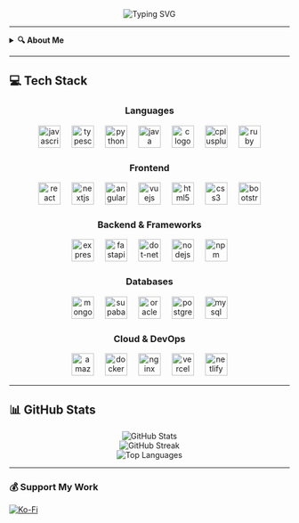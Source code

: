 <div align="center">
  <img src="https://readme-typing-svg.herokuapp.com/?font=Fira+Code&size=32&duration=2800&pause=1000&color=4ADEEE&center=true&vCenter=true&width=1200&lines=Hi+there,+I'm+Wajih!;Computer+Science+Student;Full-Stack+Developer;Cybersecurity+Enthusiast" alt="Typing SVG" />
</div>



---
<details>
  <summary><strong>🔍 About Me</strong></summary>
  
  <br>

🔭 **I'm currently working on**
- **F1 Analytics web app** - Expanding it with new features for better Formula 1 data visualization and analytics
- **Mobile version** of the F1 Analytics app for iOS and Android
- **Setting up my own home lab** - Building a home server, NAS, and network infrastructure
- **Expense mobile app** and its web version for tracking personal financials
- **Expanding [MyToolkit](https://my-toolkit-ecru.vercel.app/)** with more useful tools I find myself using daily
- **Projects Dashboard** to have a better overview of my running projects and see all their analytics in one place

👯 **I'm looking to collaborate on**
- **Full-stack web applications** that make a meaningful impact in people's daily lives
- **Open source projects** involving modern web technologies like React, Next.js, and Node.js
- **Cybersecurity tools and research** - especially projects related to penetration testing and security analysis
- **Formula 1 data analytics projects** and sports visualization applications

---

🤝 **I'm looking for help with**
- **Advanced cloud architectures** and scaling applications on AWS
- **CPTS certification preparation** - currently working towards becoming a Certified Penetration Testing Specialist
- **Open source contributions** to expand my impact in the developer community
- **Machine learning integration** in web applications for predictive analytics

🌱 **I'm currently learning**
- **Penetration Testing** methodologies and tools (working towards CPTS certification)
- **Advanced React patterns** and performance optimization techniques
- **Cloud security** and modern DevOps practices
- **Data visualization techniques** for sports analytics and business intelligence

💬 **Ask me about**
- **Full-stack development** with JavaScript/TypeScript, React, Next.js, and Node.js
- **Computer Science at TUM/University of Augsburg** - Studied Informatik at Technical University of Munich, now pursuing Wirtschaftsinformatik at University of Augsburg
- **Working at Brainlab** - medical technology, robotics, and IT solutions
- **Birds** - I'm a Goldfinch and Canary enthusiast! 🐦

⚡ **Fun fact**
- I'm a **24-year-old Computer Science student** who loves building both web applications and mobile apps that solve problems I face daily.
- I'm diving deep into **cybersecurity** with my CPTS certification journey! 🔐
</details>

---

## 💻 Tech Stack

<div align="center">

### **Languages**
<img src="https://cdn.jsdelivr.net/gh/devicons/devicon/icons/javascript/javascript-original.svg" height="40" alt="javascript logo"  />
<img width="12" />
<img src="https://cdn.jsdelivr.net/gh/devicons/devicon/icons/typescript/typescript-original.svg" height="40" alt="typescript logo"  />
<img width="12" />
<img src="https://cdn.jsdelivr.net/gh/devicons/devicon/icons/python/python-original.svg" height="40" alt="python logo"  />
<img width="12" />
<img src="https://cdn.jsdelivr.net/gh/devicons/devicon/icons/java/java-original.svg" height="40" alt="java logo"  />
<img width="12" />
<img src="https://cdn.jsdelivr.net/gh/devicons/devicon/icons/c/c-original.svg" height="40" alt="c logo"  />
<img width="12" />
<img src="https://cdn.jsdelivr.net/gh/devicons/devicon/icons/cplusplus/cplusplus-original.svg" height="40" alt="cplusplus logo"  />
<img width="12" />
<img src="https://cdn.jsdelivr.net/gh/devicons/devicon/icons/ruby/ruby-original.svg" height="40" alt="ruby logo"  />

### **Frontend**
<img src="https://cdn.jsdelivr.net/gh/devicons/devicon/icons/react/react-original.svg" height="40" alt="react logo"  />
<img width="12" />
<img src="https://cdn.jsdelivr.net/gh/devicons/devicon/icons/nextjs/nextjs-original.svg" height="40" alt="nextjs logo"  />
<img width="12" />
<img src="https://cdn.jsdelivr.net/gh/devicons/devicon/icons/angularjs/angularjs-original.svg" height="40" alt="angularjs logo"  />
<img width="12" />
<img src="https://cdn.jsdelivr.net/gh/devicons/devicon/icons/vuejs/vuejs-original.svg" height="40" alt="vuejs logo"  />
<img width="12" />
<img src="https://cdn.jsdelivr.net/gh/devicons/devicon/icons/html5/html5-original.svg" height="40" alt="html5 logo"  />
<img width="12" />
<img src="https://cdn.jsdelivr.net/gh/devicons/devicon/icons/css3/css3-original.svg" height="40" alt="css3 logo"  />
<img width="12" />
<img src="https://cdn.jsdelivr.net/gh/devicons/devicon/icons/bootstrap/bootstrap-original.svg" height="40" alt="bootstrap logo"  />

### **Backend & Frameworks**
<img src="https://cdn.jsdelivr.net/gh/devicons/devicon/icons/express/express-original.svg" height="40" alt="express logo"  />
<img width="12" />
<img src="https://cdn.jsdelivr.net/gh/devicons/devicon/icons/fastapi/fastapi-original.svg" height="40" alt="fastapi logo"  />
<img width="12" />
<img src="https://cdn.jsdelivr.net/gh/devicons/devicon/icons/dot-net/dot-net-original.svg" height="40" alt="dot-net logo"  />
<img width="12" />
<img src="https://cdn.jsdelivr.net/gh/devicons/devicon/icons/nodejs/nodejs-original.svg" height="40" alt="nodejs logo"  />
<img width="12" />
<img src="https://cdn.jsdelivr.net/gh/devicons/devicon/icons/npm/npm-original-wordmark.svg" height="40" alt="npm logo"  />

### **Databases**
<img src="https://cdn.jsdelivr.net/gh/devicons/devicon/icons/mongodb/mongodb-original.svg" height="40" alt="mongodb logo"  />
<img width="12" />
<img src="https://cdn.jsdelivr.net/gh/devicons/devicon/icons/supabase/supabase-original.svg" height="40" alt="supabase logo"  />
<img width="12" />
<img src="https://cdn.jsdelivr.net/gh/devicons/devicon/icons/oracle/oracle-original.svg" height="40" alt="oracle logo"  />
<img width="12" />
<img src="https://cdn.jsdelivr.net/gh/devicons/devicon/icons/postgresql/postgresql-original.svg" height="40" alt="postgresql logo"  />
<img width="12" />
<img src="https://cdn.jsdelivr.net/gh/devicons/devicon/icons/mysql/mysql-original.svg" height="40" alt="mysql logo"  />

### **Cloud & DevOps**
<img src="https://cdn.jsdelivr.net/gh/devicons/devicon/icons/amazonwebservices/amazonwebservices-line-wordmark.svg" height="40" alt="amazonwebservices logo"  />
<img width="12" />
<img src="https://cdn.jsdelivr.net/gh/devicons/devicon/icons/docker/docker-original.svg" height="40" alt="docker logo"  />
<img width="12" />
<img src="https://cdn.jsdelivr.net/gh/devicons/devicon/icons/nginx/nginx-original.svg" height="40" alt="nginx logo"  />
<img width="12" />
<img src="https://cdn.jsdelivr.net/gh/devicons/devicon/icons/vercel/vercel-original.svg" height="40" alt="vercel logo"  />
<img width="12" />
<img src="https://cdn.jsdelivr.net/gh/devicons/devicon/icons/netlify/netlify-original.svg" height="40" alt="netlify logo"  />

<!--
### **Tools & Others**
<img src="https://cdn.jsdelivr.net/gh/devicons/devicon/icons/git/git-original.svg" height="40" alt="git logo"  />
<img width="12" />
<img src="https://cdn.jsdelivr.net/gh/devicons/devicon/icons/github/github-original.svg" height="40" alt="github logo"  />
<img width="12" />
<img src="https://cdn.jsdelivr.net/gh/devicons/devicon/icons/gitlab/gitlab-original.svg" height="40" alt="gitlab logo"  />
<img width="12" />
<img src="https://cdn.jsdelivr.net/gh/devicons/devicon/icons/figma/figma-original.svg" height="40" alt="figma logo"  />
<img width="12" />
<img src="https://cdn.jsdelivr.net/gh/devicons/devicon/icons/canva/canva-original.svg" height="40" alt="canva logo"  />
<img width="12" />
<img src="https://cdn.jsdelivr.net/gh/devicons/devicon/icons/pandas/pandas-original.svg" height="40" alt="pandas logo"  />
<img width="12" />
<img src="https://cdn.jsdelivr.net/gh/devicons/devicon/icons/arduino/arduino-original.svg" height="40" alt="arduino logo"  />
<img width="12" />
<img src="https://cdn.jsdelivr.net/gh/devicons/devicon/icons/trello/trello-plain.svg" height="40" alt="trello logo"  />
<img width="12" />
<img src="https://cdn.jsdelivr.net/gh/devicons/devicon/icons/latex/latex-original.svg" height="40" alt="latex logo"  />
-->
</div>

---

## 📊 GitHub Stats

<div align="center">
  <img src="https://github-readme-stats.vercel.app/api?username=wajihT&theme=radical&hide_border=false&include_all_commits=true&count_private=true" alt="GitHub Stats" />
</div>

<div align="center">
  <img src="https://nirzak-streak-stats.vercel.app/?user=wajihT&theme=radical&hide_border=false" alt="GitHub Streak" />
</div>

<div align="center">
  <img src="https://github-readme-stats.vercel.app/api/top-langs/?username=wajihT&theme=radical&hide_border=false&include_all_commits=true&count_private=true&layout=compact" alt="Top Languages" />
</div>

---


### 💰 Support My Work

[![Ko-Fi](https://img.shields.io/badge/Ko--fi-F16061?style=for-the-badge&logo=ko-fi&logoColor=white)](https://ko-fi.com/bigunit)

